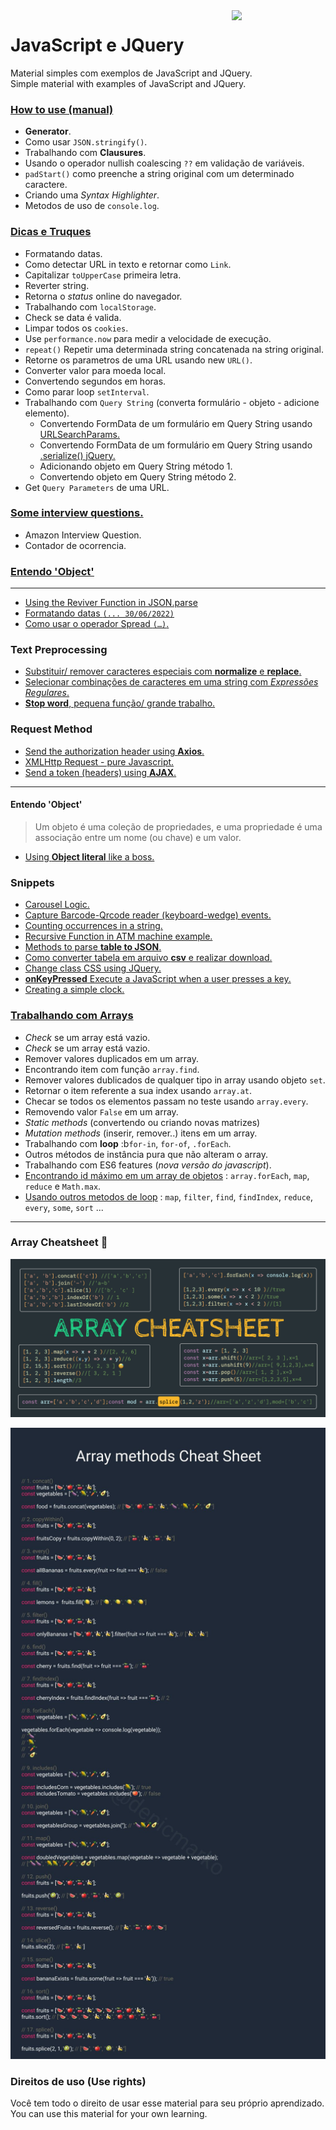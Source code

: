 <img src="https://i.ibb.co/M6nBBb0/mascote.png" align="right" width="150">

# JavaScript e JQuery

<p>
  Material simples com exemplos de JavaScript and JQuery.<br/>
  Simple material with examples of JavaScript and JQuery.
</p>

### [How to use (manual)](https://github.com/JoseMateusCamargo/javascript/blob/main/how-to-use/README.md)

- **Generator**.
- Como usar `JSON.stringify()`.
- Trabalhando com **Clausures**.
- Usando o operador nullish coalescing `??` em validação de variáveis.
- `padStart()` como preenche a string original com um determinado caractere.
- Criando uma _Syntax Highlighter_.
- Metodos de uso de `console.log`.

### [Dicas e Truques](https://github.com/JoseMateusCamargo/javascript/blob/main/javascript-tip/README.md)

- Formatando datas.
- Como detectar URL in texto e retornar como `Link`.
- Capitalizar `toUpperCase` primeira letra.
- Reverter string.
- Retorna o _status_ online do navegador.
- Trabalhando com `localStorage`.
- Check se data é valida.
- Limpar todos os `cookies`.
- Use `performance.now` para medir a velocidade de execução.
- `repeat()` Repetir uma determinada string concatenada na string original.
- Retorne os parametros de uma URL usando new `URL()`.
- Converter valor para moeda local.
- Convertendo segundos em horas.
- Como parar loop `setInterval`.
- Trabalhando com `Query String` (converta formulário - objeto - adicione elemento).
    - Convertendo FormData de um formulário em Query String
      usando [URLSearchParams.](https://developer.mozilla.org/pt-BR/docs/Web/API/URLSearchParams)
    - Convertendo FormData de um formulário em Query String
      usando [.serialize() jQuery.](https://api.jquery.com/serialize/)
    - Adicionando objeto em Query String método 1.
    - Convertendo objeto em Query String método 2.
- Get `Query Parameters` de uma URL.

### [Some interview questions.](https://github.com/JoseMateusCamargo/javascript/blob/master/interview-question/README.md)

- Amazon Interview Question.
- Contador de ocorrencia.

### [Entendo 'Object']()

---

* [Using the Reviver Function in JSON.parse](https://github.com/JoseMateusCamargo/javascript/blob/main/tips-and-tricks/json.parse_reviver.js)
* [Formatando datas `(... 30/06/2022)`](https://github.com/JoseMateusCamargo/javascript/blob/main/tips-and-tricks/formatando.datas.js)
* [Como usar o operador Spread `(…)`.](https://github.com/JoseMateusCamargo/javascript/blob/main/tips-and-tricks/spread.operator.js)

### Text Preprocessing

* [Substituir/ remover caracteres especiais com <b>normalize</b> e <b>replace</b>.](https://github.com/JoseMateusCamargo/javascript/blob/main/text-preprocessing/removendo.caracteres.especiais.js)
* [Selecionar combinações de caracteres em uma string com <i>Expressões Regulares</i>.](https://github.com/JoseMateusCamargo/javascript/blob/main/text-preprocessing/regex.js)
* [<b>Stop word</b>, pequena função/ grande trabalho.](https://github.com/JoseMateusCamargo/javascript/blob/main/text-preprocessing/stopword.js)

### Request Method

* [Send the authorization header using <b>Axios</b>.](https://github.com/JoseMateusCamargo/javascript/blob/main/request-method/send.header.using.axios.js)
* [XMLHttp Request - pure Javascript.](https://github.com/JoseMateusCamargo/javascript/blob/main/request-method/XMLHttp.request.js)
* [Send a token (headers) using <b>AJAX</b>.](https://github.com/JoseMateusCamargo/javascript/blob/main/request-method/send.token.using.ajax.js)

---

#### Entendo 'Object'

> Um objeto é uma coleção de propriedades, e uma propriedade é uma associação entre um nome (ou chave) e um valor.

* [Using <b>Object literal</b> like a boss.](https://github.com/JoseMateusCamargo/javascript/blob/master/object/obj.literal.js)

### Snippets

* [Carousel Logic.](https://github.com/JoseMateusCamargo/javascript/blob/main/snippets/carousel_logic.js)
* [Capture Barcode-Qrcode reader (keyboard-wedge) events.](https://github.com/JoseMateusCamargo/javascript/blob/main/snippets/capture.barcode.reader.keyborad.wedge.js)
* [Counting occurrences in a string.](https://github.com/JoseMateusCamargo/javascript/blob/main/snippets/count_occurrences.js)
* [Recursive Function in ATM machine example.](https://github.com/JoseMateusCamargo/javascript/blob/main/snippets/recursive_ATM_machine.js)
* [Methods to parse <b>table to JSON</b>.](https://github.com/JoseMateusCamargo/javascript/blob/main/snippets/table_to_JSON.js)
* [Como converter tabela em arquivo <b>csv</b> e realizar download.](https://github.com/JoseMateusCamargo/javascript/blob/main/snippets/table.to.csv.download.js)
* [Change class CSS using JQuery.](https://github.com/JoseMateusCamargo/javascript/blob/main/snippets/change_class_css.js)
* [<b>onKeyPressed</b> Execute a JavaScript when a user presses a key.](https://github.com/JoseMateusCamargo/javascript/blob/main/snippets/onkeypress_event.js)
* [Creating a simple clock.](https://github.com/JoseMateusCamargo/javascript/blob/main/snippets/simple_javascript_clock.js)

### [Trabalhando com Arrays](https://github.com/JoseMateusCamargo/javascript/tree/master/arrays-manipulating#readme)

- _Check_ se um array está vazio.
- _Check_ se um array está vazio.
- Remover valores duplicados em um array.
- Encontrando item com função `array.find`.
- Remover valores dublicados de qualquer tipo in array usando objeto `set`.
- Retornar o item referente a sua index usando `array.at`.
- Checar se todos os elementos passam no teste usando `array.every`.
- Removendo valor `False` em um array.
- _Static methods_ (convertendo ou criando novas matrizes)
- _Mutation methods_ (inserir, remover..) itens em um array.
- Trabalhando com **loop** :b`for-in`, `for-of`, `.forEach`.
- Outros métodos de instância pura que não alteram o array.
- Trabalhando com ES6 features (_nova versão do javascript_).
- [Encontrando id máximo em um array de objetos](https://github.com/JoseMateusCamargo/javascript/blob/master/arrays-manipulating/find.max.id.array.objects.js) :
  `array.forEach`, `map`, `reduce` e `Math.max`.
- [Usando outros metodos de loop](https://github.com/JoseMateusCamargo/javascript/blob/master/arrays-manipulating/replacing.traditional.loops.js) :
  `map`, `filter`, `find`, `findIndex`, `reduce`, `every`, `some`, `sort` ...

---

### Array Cheatsheet 🚀

![alt text](assets/img/array_cheatsheet.png)

![alt text](assets/img/EwRkAk6XEAIs5Xu.jfif)

### Direitos de uso (Use rights)

<p>
  Você tem todo o direito de usar esse material para seu próprio aprendizado.<br/>
  You can use this material for your own learning.
</p>